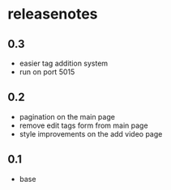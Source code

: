 # releasenotes

## 0.3
- easier tag addition system
- run on port 5015

## 0.2
- pagination on the main page
- remove edit tags form from main page
- style improvements on the add video page

## 0.1
- base